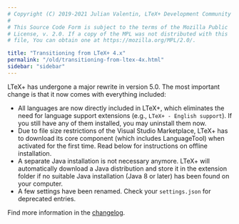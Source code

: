 ```yaml
---
# Copyright (C) 2019-2021 Julian Valentin, LTeX+ Development Community
#
# This Source Code Form is subject to the terms of the Mozilla Public
# License, v. 2.0. If a copy of the MPL was not distributed with this
# file, You can obtain one at https://mozilla.org/MPL/2.0/.

title: "Transitioning from LTeX+ 4.x"
permalink: "/old/transitioning-from-ltex-4x.html"
sidebar: "sidebar"
---
```


LTeX+ has undergone a major rewrite in version 5.0. The most important change is that it now comes with everything included:

- All languages are now directly included in LTeX+, which eliminates the need for language support extensions (e.g., `LTeX+ - English support`). If you still have any of them installed, you may uninstall them now.
- Due to file size restrictions of the Visual Studio Marketplace, LTeX+ has to download its core component (which includes LanguageTool) when activated for the first time. Read below for instructions on offline installation.
- A separate Java installation is not necessary anymore. LTeX+ will automatically download a Java distribution and store it in the extension folder if no suitable Java installation (Java 8 or later) has been found on your computer.
- A few settings have been renamed. Check your `settings.json` for deprecated entries.

Find more information in the [changelog](../vscode-ltex-plus/changelog.html).
